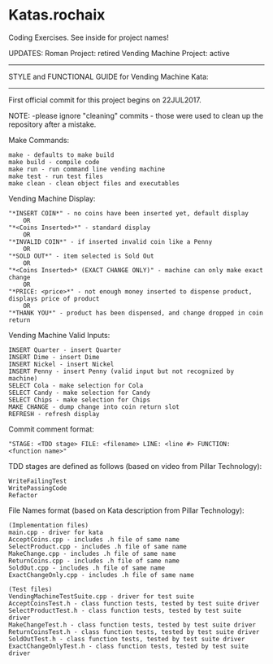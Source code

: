 # Katas.rochaix
Coding Exercises. See inside for project names!

UPDATES:
Roman Project: retired 
Vending Machine Project: active

************************************
STYLE and FUNCTIONAL GUIDE for Vending Machine Kata:
************************************

First official commit for this project begins on 22JUL2017.

NOTE: -please ignore "cleaning" commits - those were used to clean up the repository after a mistake.

Make Commands:

	make - defaults to make build
	make build - compile code
    make run - run command line vending machine
	make test - run test files
	make clean - clean object files and executables

Vending Machine Display:
    
    "*INSERT COIN*" - no coins have been inserted yet, default display
        OR
    "*<Coins Inserted>*" - standard display 
        OR
    "*INVALID COIN*" - if inserted invalid coin like a Penny
        OR
    "*SOLD OUT*" - item selected is Sold Out
        OR
    "*<Coins Inserted>* (EXACT CHANGE ONLY)" - machine can only make exact change
        OR 
    "*PRICE: <price>*" - not enough money inserted to dispense product, displays price of product
        OR
    "*THANK YOU*" - product has been dispensed, and change dropped in coin return

Vending Machine Valid Inputs:

    INSERT Quarter - insert Quarter
    INSERT Dime - insert Dime
    INSERT Nickel - insert Nickel
    INSERT Penny - insert Penny (valid input but not recognized by machine)
    SELECT Cola - make selection for Cola
    SELECT Candy - make selection for Candy
    SELECT Chips - make selection for Chips
    MAKE CHANGE - dump change into coin return slot
    REFRESH - refresh display

Commit comment format: 

    "STAGE: <TDD stage> FILE: <filename> LINE: <line #> FUNCTION: <function name>"

TDD stages are defined as follows (based on video from Pillar Technology):

	WriteFailingTest
	WritePassingCode
	Refactor

File Names format (based on Kata description from Pillar Technology):

    (Implementation files)
    main.cpp - driver for kata
    AcceptCoins.cpp - includes .h file of same name
    SelectProduct.cpp - includes .h file of same name
    MakeChange.cpp - includes .h file of same name
    ReturnCoins.cpp - includes .h file of same name
    SoldOut.cpp - includes .h file of same name
    ExactChangeOnly.cpp - includes .h file of same name
    
    (Test files)
    VendingMachineTestSuite.cpp - driver for test suite
    AcceptCoinsTest.h - class function tests, tested by test suite driver
    SelectProductTest.h - class function tests, tested by test suite driver
    MakeChangeTest.h - class function tests, tested by test suite driver
    ReturnCoinsTest.h - class function tests, tested by test suite driver
    SoldOutTest.h - class function tests, tested by test suite driver
    ExactChangeOnlyTest.h - class function tests, tested by test suite driver
